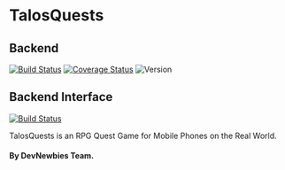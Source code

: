 # TalosQuests

## Backend
[![Build Status](https://api.travis-ci.org/DevNewbies/TalosQuests.svg?branch=master)](https://travis-ci.org/DevNewbies/TalosQuests)
[![Coverage Status](https://coveralls.io/repos/github/DevNewbies/TalosQuests/badge.svg?branch=master)](https://coveralls.io/github/DevNewbies/TalosQuests)
![Version](http://talosquests.devian.gr/badge.svg?type=version&nocache=5)

## Backend Interface
[![Build Status](https://ci.appveyor.com/api/projects/status/jarsxska0aldo15y?svg=true)](https://ci.appveyor.com/project/ProIcons/talosquests/)

TalosQuests is an RPG Quest Game for Mobile Phones on the Real World.

#### By DevNewbies Team.
